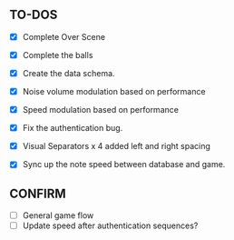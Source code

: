 ## TO-DOS

  - [X] Complete Over Scene
  - [X] Complete the balls
  - [X] Create the data schema.
  - [X] Noise volume modulation based on performance
  - [X] Speed modulation based on performance
  - [X] Fix the authentication bug.
  - [X] Visual Separators x 4 added left and right spacing
  - [X] Sync up the note speed between database and game.


## CONFIRM

  - [ ] General game flow
  - [ ] Update speed after authentication sequences?
